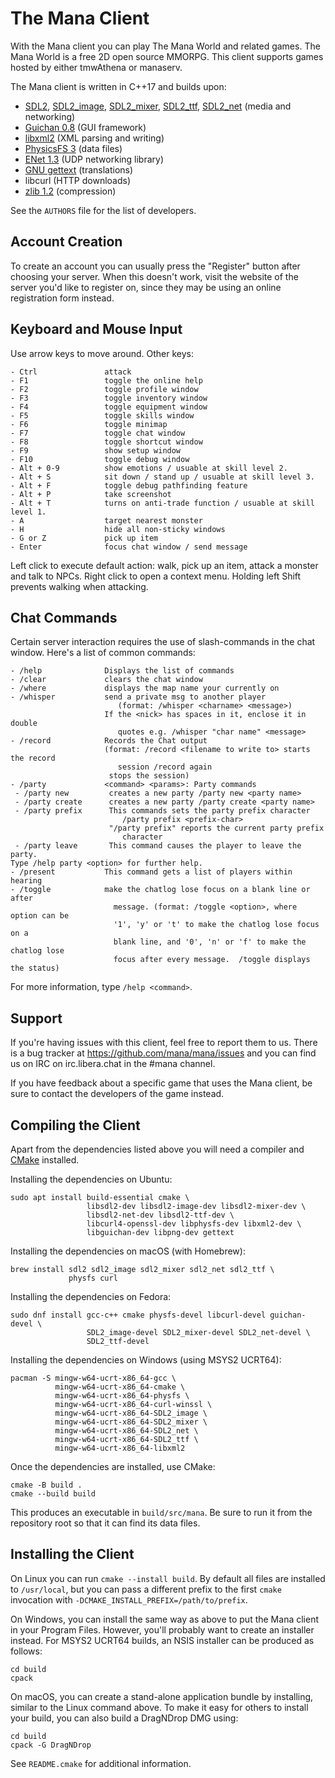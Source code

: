 The Mana Client
===============

With the Mana client you can play The Mana World and related games. The Mana
World is a free 2D open source MMORPG. This client supports games hosted by
either tmwAthena or manaserv.

The Mana client is written in C++17 and builds upon:

- [SDL2](https://www.libsdl.org/),
  [SDL2\_image](https://github.com/libsdl-org/SDL_image),
  [SDL2\_mixer](https://github.com/libsdl-org/SDL_mixer),
  [SDL2\_ttf](https://github.com/libsdl-org/SDL_ttf),
  [SDL2\_net](https://github.com/libsdl-org/SDL_net) (media and networking)
- [Guichan 0.8](https://github.com/darkbitsorg/guichan) (GUI framework)
- [libxml2](https://gitlab.gnome.org/GNOME/libxml2/-/wikis/home) (XML parsing and writing)
- [PhysicsFS 3](https://icculus.org/physfs/) (data files)
- [ENet 1.3](http://sauerbraten.org/enet/) (UDP networking library)
- [GNU gettext](https://www.gnu.org/software/gettext/) (translations)
- libcurl (HTTP downloads)
- [zlib 1.2](https://zlib.net/) (compression)

See the `AUTHORS` file for the list of developers.


Account Creation
----------------

To create an account you can usually press the "Register" button after choosing
your server. When this doesn't work, visit the website of the server you'd like
to register on, since they may be using an online registration form instead.

Keyboard and Mouse Input
------------------------

Use arrow keys to move around. Other keys:

```
- Ctrl               attack
- F1                 toggle the online help
- F2                 toggle profile window
- F3                 toggle inventory window
- F4                 toggle equipment window
- F5                 toggle skills window
- F6                 toggle minimap
- F7                 toggle chat window
- F8                 toggle shortcut window
- F9                 show setup window
- F10                toggle debug window
- Alt + 0-9          show emotions / usuable at skill level 2.
- Alt + S            sit down / stand up / usuable at skill level 3.
- Alt + F            toggle debug pathfinding feature
- Alt + P            take screenshot
- Alt + T            turns on anti-trade function / usuable at skill level 1.
- A                  target nearest monster
- H                  hide all non-sticky windows
- G or Z             pick up item
- Enter              focus chat window / send message
```

Left click to execute default action: walk, pick up an item, attack a monster
and talk to NPCs. Right click to open a context menu. Holding left Shift
prevents walking when attacking.


Chat Commands
-------------

Certain server interaction requires the use of slash-commands in the chat
window. Here's a list of common commands:

```
- /help              Displays the list of commands
- /clear             clears the chat window
- /where             displays the map name your currently on
- /whisper           send a private msg to another player
                        (format: /whisper <charname> <message>)
                     If the <nick> has spaces in it, enclose it in double
                        quotes e.g. /whisper "char name" <message>
- /record            Records the Chat output
                     (format: /record <filename to write to> starts the record
                        session /record again
                      stops the session)
- /party             <command> <params>: Party commands
 - /party new         creates a new party /party new <party name>
 - /party create      creates a new party /party create <party name>
 - /party prefix      This commands sets the party prefix character
                         /party prefix <prefix-char>
                      "/party prefix" reports the current party prefix
                         character
 - /party leave       This command causes the player to leave the party.
Type /help party <option> for further help.
- /present           This command gets a list of players within hearing
- /toggle            make the chatlog lose focus on a blank line or after
                       message. (format: /toggle <option>, where option can be
                       '1', 'y' or 't' to make the chatlog lose focus on a
                       blank line, and '0', 'n' or 'f' to make the chatlog lose
                       focus after every message.  /toggle displays the status)
```

For more information, type `/help <command>`.


Support
-------

If you're having issues with this client, feel free to report them to us.
There is a bug tracker at https://github.com/mana/mana/issues and you can find
us on IRC on irc.libera.chat in the #mana channel.

If you have feedback about a specific game that uses the Mana client, be sure
to contact the developers of the game instead.

Compiling the Client
--------------------

Apart from the dependencies listed above you will need a compiler and
[CMake](https://cmake.org/) installed.

Installing the dependencies on Ubuntu:

    sudo apt install build-essential cmake \
                     libsdl2-dev libsdl2-image-dev libsdl2-mixer-dev \
                     libsdl2-net-dev libsdl2-ttf-dev \
                     libcurl4-openssl-dev libphysfs-dev libxml2-dev \
                     libguichan-dev libpng-dev gettext

Installing the dependencies on macOS (with Homebrew):

    brew install sdl2 sdl2_image sdl2_mixer sdl2_net sdl2_ttf \
                 physfs curl

Installing the dependencies on Fedora:

    sudo dnf install gcc-c++ cmake physfs-devel libcurl-devel guichan-devel \
                     SDL2_image-devel SDL2_mixer-devel SDL2_net-devel \
                     SDL2_ttf-devel

Installing the dependencies on Windows (using MSYS2 UCRT64):

    pacman -S mingw-w64-ucrt-x86_64-gcc \
              mingw-w64-ucrt-x86_64-cmake \
              mingw-w64-ucrt-x86_64-physfs \
              mingw-w64-ucrt-x86_64-curl-winssl \
              mingw-w64-ucrt-x86_64-SDL2_image \
              mingw-w64-ucrt-x86_64-SDL2_mixer \
              mingw-w64-ucrt-x86_64-SDL2_net \
              mingw-w64-ucrt-x86_64-SDL2_ttf \
              mingw-w64-ucrt-x86_64-libxml2

Once the dependencies are installed, use CMake:

    cmake -B build .
    cmake --build build

This produces an executable in `build/src/mana`. Be sure to run it from the
repository root so that it can find its data files.

Installing the Client
---------------------

On Linux you can run `cmake --install build`. By default all files are
installed to `/usr/local`, but you can pass a different prefix to the first
`cmake` invocation with `-DCMAKE_INSTALL_PREFIX=/path/to/prefix`.

On Windows, you can install the same way as above to put the Mana client in
your Program Files. However, you'll probably want to create an installer
instead. For MSYS2 UCRT64 builds, an NSIS installer can be produced as follows:

    cd build
    cpack

On macOS, you can create a stand-alone application bundle by installing,
similar to the Linux command above. To make it easy for others to install your
build, you can also build a DragNDrop DMG using:

    cd build
    cpack -G DragNDrop

See `README.cmake` for additional information.
